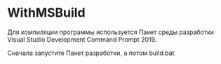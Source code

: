 # WithMSBuild
Для компиляции программы используется Пакет среды разработки Visual Studio Development Command Prompt 2019.

Сначала запустите Пакет разработки, а потом build.bat
